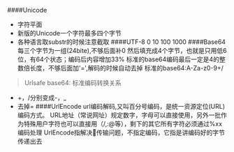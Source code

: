 ####Unicode
- 字符平面
- 新版的Unicode一个字符最多四个字节
- 各种语言取substr的时候注意截取
####UTF-8
0
10
100
1000
####Base64
每三个字节为一组(24bite),不够后面补0
然后填充成4个字节，也就是只用低6位，有64个状态；编码后内容增加33%
标准的base64编码最后一定是4的整数倍长度，不够后面加'=',解码的时候自动去掉
标准的base64:A-Za-z0-9+/
>Urlsafe base64: 标准编码转换关系
- +，/分别变成-，_ 
- 去掉=
####UrlEncode
url编码解码,又叫百分号编码，是统一资源定位(URL)编码方式。
URL地址（常说网址）规定数字，字母可以直接使用，另外一批作为特殊用户字符也可以直接用（/,:@等），剩下的其它所有字符必须通过%xx编码处理
UrlEncode指解决传输问题，不指定编码，它指是讲编码好的字节传递出去